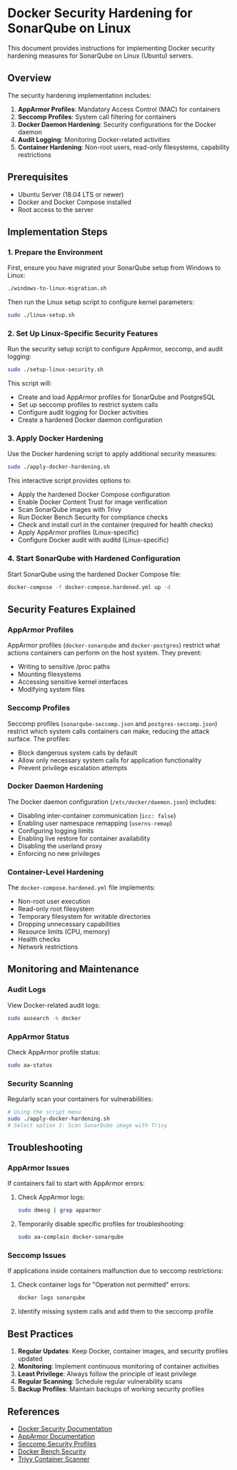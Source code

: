 # Docker Security Hardening for SonarQube on Linux

This document provides instructions for implementing Docker security hardening measures for SonarQube on Linux (Ubuntu) servers.

## Overview

The security hardening implementation includes:

1. **AppArmor Profiles**: Mandatory Access Control (MAC) for containers
2. **Seccomp Profiles**: System call filtering for containers
3. **Docker Daemon Hardening**: Security configurations for the Docker daemon
4. **Audit Logging**: Monitoring Docker-related activities
5. **Container Hardening**: Non-root users, read-only filesystems, capability restrictions

## Prerequisites

- Ubuntu Server (18.04 LTS or newer)
- Docker and Docker Compose installed
- Root access to the server

## Implementation Steps

### 1. Prepare the Environment

First, ensure you have migrated your SonarQube setup from Windows to Linux:

```bash
./windows-to-linux-migration.sh
```

Then run the Linux setup script to configure kernel parameters:

```bash
sudo ./linux-setup.sh
```

### 2. Set Up Linux-Specific Security Features

Run the security setup script to configure AppArmor, seccomp, and audit logging:

```bash
sudo ./setup-linux-security.sh
```

This script will:
- Create and load AppArmor profiles for SonarQube and PostgreSQL
- Set up seccomp profiles to restrict system calls
- Configure audit logging for Docker activities
- Create a hardened Docker daemon configuration

### 3. Apply Docker Hardening

Use the Docker hardening script to apply additional security measures:

```bash
sudo ./apply-docker-hardening.sh
```

This interactive script provides options to:
- Apply the hardened Docker Compose configuration
- Enable Docker Content Trust for image verification
- Scan SonarQube images with Trivy
- Run Docker Bench Security for compliance checks
- Check and install curl in the container (required for health checks)
- Apply AppArmor profiles (Linux-specific)
- Configure Docker audit with auditd (Linux-specific)

### 4. Start SonarQube with Hardened Configuration

Start SonarQube using the hardened Docker Compose file:

```bash
docker-compose -f docker-compose.hardened.yml up -d
```

## Security Features Explained

### AppArmor Profiles

AppArmor profiles (`docker-sonarqube` and `docker-postgres`) restrict what actions containers can perform on the host system. They prevent:

- Writing to sensitive /proc paths
- Mounting filesystems
- Accessing sensitive kernel interfaces
- Modifying system files

### Seccomp Profiles

Seccomp profiles (`sonarqube-seccomp.json` and `postgres-seccomp.json`) restrict which system calls containers can make, reducing the attack surface. The profiles:

- Block dangerous system calls by default
- Allow only necessary system calls for application functionality
- Prevent privilege escalation attempts

### Docker Daemon Hardening

The Docker daemon configuration (`/etc/docker/daemon.json`) includes:

- Disabling inter-container communication (`icc: false`)
- Enabling user namespace remapping (`userns-remap`)
- Configuring logging limits
- Enabling live restore for container availability
- Disabling the userland proxy
- Enforcing no new privileges

### Container-Level Hardening

The `docker-compose.hardened.yml` file implements:

- Non-root user execution
- Read-only root filesystem
- Temporary filesystem for writable directories
- Dropping unnecessary capabilities
- Resource limits (CPU, memory)
- Health checks
- Network restrictions

## Monitoring and Maintenance

### Audit Logs

View Docker-related audit logs:

```bash
sudo ausearch -k docker
```

### AppArmor Status

Check AppArmor profile status:

```bash
sudo aa-status
```

### Security Scanning

Regularly scan your containers for vulnerabilities:

```bash
# Using the script menu
sudo ./apply-docker-hardening.sh
# Select option 3: Scan SonarQube image with Trivy
```

## Troubleshooting

### AppArmor Issues

If containers fail to start with AppArmor errors:

1. Check AppArmor logs:
   ```bash
   sudo dmesg | grep apparmor
   ```

2. Temporarily disable specific profiles for troubleshooting:
   ```bash
   sudo aa-complain docker-sonarqube
   ```

### Seccomp Issues

If applications inside containers malfunction due to seccomp restrictions:

1. Check container logs for "Operation not permitted" errors:
   ```bash
   docker logs sonarqube
   ```

2. Identify missing system calls and add them to the seccomp profile

## Best Practices

1. **Regular Updates**: Keep Docker, container images, and security profiles updated
2. **Monitoring**: Implement continuous monitoring of container activities
3. **Least Privilege**: Always follow the principle of least privilege
4. **Regular Scanning**: Schedule regular vulnerability scans
5. **Backup Profiles**: Maintain backups of working security profiles

## References

- [Docker Security Documentation](https://docs.docker.com/engine/security/)
- [AppArmor Documentation](https://gitlab.com/apparmor/apparmor/-/wikis/home)
- [Seccomp Security Profiles](https://docs.docker.com/engine/security/seccomp/)
- [Docker Bench Security](https://github.com/docker/docker-bench-security)
- [Trivy Container Scanner](https://github.com/aquasecurity/trivy)